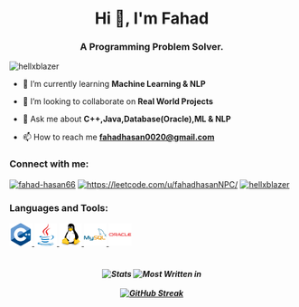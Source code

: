 <h1 align="center">Hi 👋, I'm Fahad</h1>
<h3 align="center">A Programming Problem Solver.</h3>

<p align="left"> <img src="https://komarev.com/ghpvc/?username=hellxblazer&label=Profile%20views&color=0e75b6&style=flat" alt="hellxblazer" /> </p>



- 🌱 I’m currently learning **Machine Learning & NLP**

- 👯 I’m looking to collaborate on **Real World Projects**

- 💬 Ask me about **C++,Java,Database(Oracle),ML & NLP**

- 📫 How to reach me **fahadhasan0020@gmail.com**

<h3 align="left">Connect with me:</h3>
<p align="left">
<a href="https://linkedin.com/in/fahad-hasan66" target="blank"><img align="center" src="https://raw.githubusercontent.com/rahuldkjain/github-profile-readme-generator/master/src/images/icons/Social/linked-in-alt.svg" alt="fahad-hasan66" height="30" width="40" /></a>
<a href="https://leetcode.com/u/fahadhasanNPC/" target="blank"><img align="center" src="https://raw.githubusercontent.com/rahuldkjain/github-profile-readme-generator/master/src/images/icons/Social/leet-code.svg" alt="https://leetcode.com/u/fahadhasanNPC/" height="30" width="40" /></a>
<a href="https://discord.gg/hellxblazer" target="blank"><img align="center" src="https://raw.githubusercontent.com/rahuldkjain/github-profile-readme-generator/master/src/images/icons/Social/discord.svg" alt="hellxblazer" height="30" width="40" /></a>
</p>

<h3 align="left">Languages and Tools:</h3>
<p align="left"> <a href="https://www.w3schools.com/cpp/" target="_blank" rel="noreferrer"> <img src="https://raw.githubusercontent.com/devicons/devicon/master/icons/cplusplus/cplusplus-original.svg" alt="cplusplus" width="40" height="40"/> </a> <a href="https://www.java.com" target="_blank" rel="noreferrer"> <img src="https://raw.githubusercontent.com/devicons/devicon/master/icons/java/java-original.svg" alt="java" width="40" height="40"/> </a> <a href="https://www.linux.org/" target="_blank" rel="noreferrer"> <img src="https://raw.githubusercontent.com/devicons/devicon/master/icons/linux/linux-original.svg" alt="linux" width="40" height="40"/> </a> <a href="https://www.mysql.com/" target="_blank" rel="noreferrer"> <img src="https://raw.githubusercontent.com/devicons/devicon/master/icons/mysql/mysql-original-wordmark.svg" alt="mysql" width="40" height="40"/> </a> <a href="https://www.oracle.com/" target="_blank" rel="noreferrer"> <img src="https://raw.githubusercontent.com/devicons/devicon/master/icons/oracle/oracle-original.svg" alt="oracle" width="40" height="40"/> </a> </p>


<div>
<h5 align="center"> 
  

  
  </br>
  <img alt="Stats" align="center" height="192px" src="https://github-readme-stats.vercel.app/api?username=fahadhasanNPC&show_icons=true&theme=tokyonight&hide_border=true"/>
  <img alt="Most Written in" align="center" height="192px" src="https://github-readme-stats.vercel.app/api/top-langs/?username=fahadhasanNPC&layout=compact&theme=tokyonight&hide_border=true"/>
  </br></br>
  <a href="https://git.io/streak-stats"><img src="https://streak-stats.demolab.com?user=fahadhasanNPC&theme=tokyonight&hide_border=true&date_format=M%20j%5B%2C%20Y%5D&currStreakLabel=FF0FF8&ring=EB0087&fire=EB0000" alt="GitHub Streak" /></a>
</h5>
</div>
